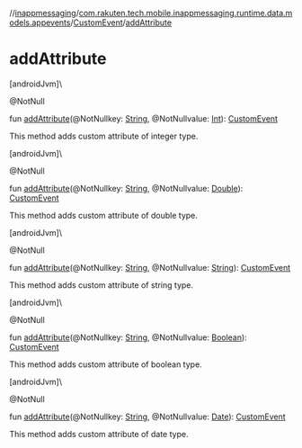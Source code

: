 //[inappmessaging](../../../index.md)/[com.rakuten.tech.mobile.inappmessaging.runtime.data.models.appevents](../index.md)/[CustomEvent](index.md)/[addAttribute](add-attribute.md)

# addAttribute

[androidJvm]\

@NotNull

fun [addAttribute](add-attribute.md)(@NotNullkey: [String](https://kotlinlang.org/api/latest/jvm/stdlib/kotlin/-string/index.html), @NotNullvalue: [Int](https://kotlinlang.org/api/latest/jvm/stdlib/kotlin/-int/index.html)): [CustomEvent](index.md)

This method adds custom attribute of integer type.

[androidJvm]\

@NotNull

fun [addAttribute](add-attribute.md)(@NotNullkey: [String](https://kotlinlang.org/api/latest/jvm/stdlib/kotlin/-string/index.html), @NotNullvalue: [Double](https://kotlinlang.org/api/latest/jvm/stdlib/kotlin/-double/index.html)): [CustomEvent](index.md)

This method adds custom attribute of double type.

[androidJvm]\

@NotNull

fun [addAttribute](add-attribute.md)(@NotNullkey: [String](https://kotlinlang.org/api/latest/jvm/stdlib/kotlin/-string/index.html), @NotNullvalue: [String](https://kotlinlang.org/api/latest/jvm/stdlib/kotlin/-string/index.html)): [CustomEvent](index.md)

This method adds custom attribute of string type.

[androidJvm]\

@NotNull

fun [addAttribute](add-attribute.md)(@NotNullkey: [String](https://kotlinlang.org/api/latest/jvm/stdlib/kotlin/-string/index.html), @NotNullvalue: [Boolean](https://kotlinlang.org/api/latest/jvm/stdlib/kotlin/-boolean/index.html)): [CustomEvent](index.md)

This method adds custom attribute of boolean type.

[androidJvm]\

@NotNull

fun [addAttribute](add-attribute.md)(@NotNullkey: [String](https://kotlinlang.org/api/latest/jvm/stdlib/kotlin/-string/index.html), @NotNullvalue: [Date](https://developer.android.com/reference/kotlin/java/util/Date.html)): [CustomEvent](index.md)

This method adds custom attribute of date type.
